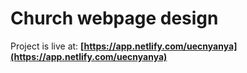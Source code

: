 # Church webpage design
Project is live at:
**[https://app.netlify.com/uecnyanya](https://app.netlify.com/uecnyanya)**

**[](https://v0.dev/chat/projects/4jUqaM6xtcg)**
